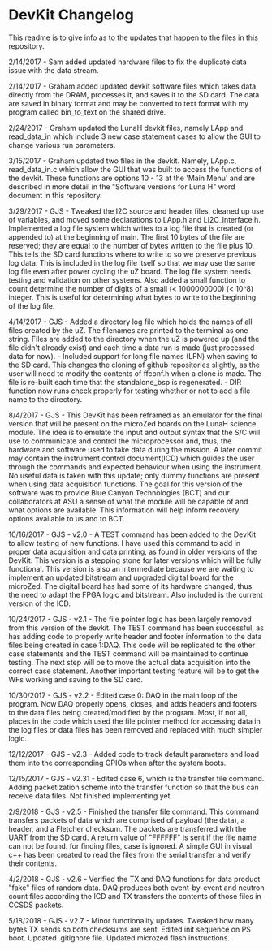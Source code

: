 # DevKit Changelog
This readme is to give info as to the updates that happen to the files in this repository.

2/14/2017 - Sam added updated hardware files to fix the duplicate data issue with the data stream. 

2/14/2017 - Graham added updated devkit software files which takes data directly from the DRAM, processes it, and saves it to the SD card.
The data are saved in binary format and may be converted to text format with my program called bin_to_text on the shared drive.

2/24/2017 - Graham updated the LunaH devkit files, namely LApp and read_data_in which include 3 new case statement cases to allow the GUI to change various run parameters.

3/15/2017 - Graham updated two files in the devkit. Namely, LApp.c, read_data_in.c which allow the GUI that was built to access the functions of the devkit. These functions are options 10 - 13 at the 'Main Menu' and are described in more detail in the "Software versions for Luna H" word document in this repository.

3/29/2017 - GJS - Tweaked the I2C source and header files, cleaned up use of variables, and moved some declarations to LApp.h and LI2C_Interface.h. Implemented a log file system which writes to a log file that is created (or appended to) at the beginning of main. The first 10 bytes of the file are reserved; they are equal to the number of bytes written to the file plus 10. This tells the SD card functions where to write to so we preserve previous log data. This is included in the log file itself so that we may use the same log file even after power cycling the uZ board. The log file system needs testing and validation on other systems. Also added a small function to count determine the number of digits of a small (< 1000000000) (< 10^8) integer. This is useful for determining what bytes to write to the beginning of the log file.

4/14/2017 - GJS - Added a directory log file which holds the names of all files created by the uZ. The filenames are printed to the terminal as one string. Files are added to the directory when the uZ is powered up (and the file didn't already exist) and each time a data run is made (just processed data for now). 
				- Included support for long file names (LFN) when saving to the SD card. This changes the cloning of github repositories slightly, as the user will need to modify the contents of ffconf.h when a clone is made. The file is re-built each time that the standalone_bsp is regenerated.
				- DIR function now runs check properly for testing whether or not to add a file name to the directory.
				
8/4/2017 - GJS - This DevKit has been reframed as an emulator for the final version that will be present on the microZed boards on the LunaH science module. The idea is to emulate the input and output syntax that the S/C will use to communicate and control the microprocessor and, thus, the hardware and software used to take data during the mission. A later commit may contain the instrument control document(ICD) which guides the user through the commands and expected behaviour when using the instrument. No useful data is taken with this update; only dummy functions are present when using data acquisition functions. The goal for this version of the software was to provide Blue Canyon Technologies (BCT) and our collaborators at ASU a sense of what the module will be capable of and what options are available. This information will help inform recovery options available to us and to BCT.

10/16/2017 - GJS - v2.0 - A TEST command has been added to the DevKit to allow testing of new functions. I have used this command to add in proper data acquisition and data printing, as found in older versions of the DevKit. This version is a stepping stone for later versions which will be fully functional. This version is also an intermediate because we are waiting to implement an updated bitstream and upgraded digital board for the microZed. The digital board has had some of its hardware changed, thus the need to adapt the FPGA logic and bitstream. Also included is the current version of the ICD.

10/24/2017 - GJS - v2.1 - The file pointer logic has been largely removed from this version of the devkit. The TEST command has been successful, as has adding code to properly write header and footer information to the data files being created in case 1:DAQ. This code will be replicated to the other case statements and the TEST command will be maintained to continue testing. The next step will be to move the actual data acquisition into the correct case statement. Another important testing feature will be to get the WFs working and saving to the SD card. 

10/30/2017 - GJS - v2.2 - Edited case 0: DAQ in the main loop of the program. Now DAQ properly opens, closes, and adds headers and footers to the data files being created/modified by the program. Most, if not all, places in the code which used the file pointer method for accessing data in the log files or data files has been removed and replaced with much simpler logic. 

12/12/2017 - GJS - v2.3 - Added code to track default parameters and load them into the corresponding GPIOs when after the system boots. 

12/15/2017 - GJS - v2.31 - Edited case 6, which is the transfer file command. Adding packetization scheme into the transfer function so that the bus can receive data files. Not finished implementing yet.

2/9/2018 - GJS - v2.5 - Finished the transfer file command. This command transfers packets of data which are comprised of payload (the data), a header, and a Fletcher checksum. The packets are transferred with the UART from the SD card. A return value of "FFFFFF" is sent if the file name can not be found. for finding files, case is ignored. A simple GUI in visual c++ has been created to read the files from the serial transfer and verify their contents.

4/2/2018 - GJS - v2.6 - Verified the TX and DAQ functions for data product "fake" files of random data. DAQ produces both event-by-event and neutron count files according the ICD and TX transfers the contents of those files in CCSDS packets. 

5/18/2018 - GJS - v2.7 - Minor functionality updates. Tweaked how many bytes TX sends so both checksums are sent. Edited init sequence on PS boot. Updated .gitignore file. Updated microzed flash instructions.